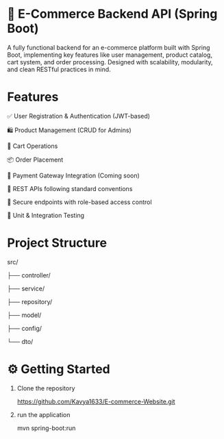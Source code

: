 # 🛒 E-Commerce Backend API (Spring Boot)

A fully functional backend for an e-commerce platform built with Spring Boot, implementing key features like user management, product catalog, cart system, and order processing. Designed with scalability, modularity, and clean RESTful practices in mind.


# Features

✅ User Registration & Authentication (JWT-based)

🛍️ Product Management (CRUD for Admins)

🛒 Cart Operations

📦 Order Placement

🧾 Payment Gateway Integration (Coming soon)

📂 REST APIs following standard conventions

🔐 Secure endpoints with role-based access control

🧪 Unit & Integration Testing


# Project Structure

src/

├── controller/

├── service/

├── repository/

├── model/

├── config/

└── dto/


# ⚙️ Getting Started

1. Clone the repository
   
   https://github.com/Kavya1633/E-commerce-Website.git

2. run the application

   mvn spring-boot:run


